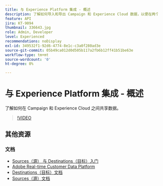 ```yaml
---
title: 与 Experience Platform 集成 - 概述
description: 了解如何导入和导出 Campaign 和 Experience Cloud 数据，以便在两个解决方案之间进行通信。
feature: API
jira: KT-9094
thumbnail: 336643.jpg
role: Admin, Developer
level: Experienced
recommendations: noDisplay
exl-id: 349532f1-92d6-4774-8e1c-c3a0f280ad3e
source-git-commit: 05b49ca012d0d505b117a2fb6b12ff41b51be63e
workflow-type: tm+mt
source-wordcount: '0'
ht-degree: 0%

---
```


# 与 Experience Platform 集成 - 概述

了解如何在 Campaign 和 Experience Cloud 之间共享数据。

>[!VIDEO](https://video.tv.adobe.com/v/336643?quality=12&learn=on)

## 其他资源

### 文档

* [Sources（源） 与 Destinations（目标）入门](https://experienceleague.adobe.com/docs/campaign-classic/using/integrating-with-adobe-experience-cloud/aep-sources-destinations/get-started-sources-destinations.html?lang=zh-Hans)
* [Adobe Real-time Customer Data Platform](https://experienceleague.adobe.com/docs/experience-platform/rtcdp/overview.html?lang=zh-Hans)
* [Destinations（目标）文档](https://experienceleague.adobe.com/docs/experience-platform/destinations/home.html?lang=zh-Hans)
* [Sources（源）文档](https://experienceleague.adobe.com/docs/experience-platform/sources/home.html?lang=zh-Hans)
